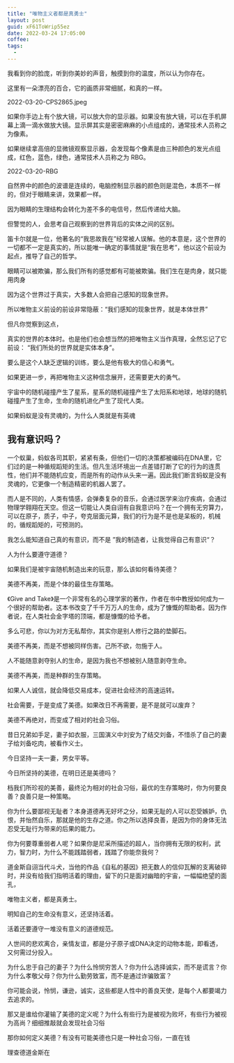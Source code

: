 ```yaml
---
title: "唯物主义者都是真勇士"
layout: post
guid: xF61ToWrip55ez
date: 2022-03-24 17:05:00
coffee:
tags:
  -
---
```


我看到你的脸庞，听到你美妙的声音，触摸到你的温度，所以认为你存在。

这里有一朵漂亮的百合，它的画质非常细腻，和真的一样。


2022-03-20-CPS2865.jpeg


如果你手边上有个放大镜，可以放大你的显示器。如果没有放大镜，可以在手机屏幕上滴一滴水做放大镜。显示屏其实是密密麻麻的小点组成的，通常技术人员称之为像素。


如果继续拿高倍的显微镜观察显示器，会发现每个像素是由三种颜色的发光点组成，红色，蓝色，绿色，通常技术人员称之为 RBG。

2022-03-20-RBG

自然界中的颜色的波谱是连续的，电脑控制显示器的颜色则是混色，本质不一样的，但对于眼睛来讲，效果都一样。

因为眼睛的生理结构会转化为差不多的电信号，然后传递给大脑。

但警觉的人，会思考自己观察到的世界背后的实体之间的区别。

笛卡尔就是一位，他著名的“我思故我在”经常被人误解。他的本意是，这个世界的一切都不一定是真实的，所以能唯一确定的事情就是“我在思考”，他以这个前设为起点，推导了自己的哲学。



眼睛可以被欺骗，那么我们所有的感觉都有可能被欺骗。我们生在是肉身，就只能用肉身


因为这个世界过于真实，大多数人会把自己感知的现象世界。



所以唯物主义前设的前设非常隐蔽：“我们感知的现象世界，就是本体世界”

但凡你觉察到这点，


真实的世界的本体时。也是他们也会想当然的把唯物主义当作真理，全然忘记了它前设： “我们所处的世界就是实体本身”。

要么是这个人缺乏逻辑的训练，要么是他有极大的信心和勇气。


如果更进一步，再把唯物主义这种信念展开，还需要更大的勇气。


宇宙中的随机碰撞产生了星系，星系的随机碰撞产生了太阳系和地球，地球的随机碰撞产生了生命，生命的随机进化产生了现代人类。



如果蚂蚁是没有灵魂的，为什么人类就是有英魂

## 我有意识吗？

一个蚁巢，蚂蚁各司其职，紧紧有条，但他们一切的决策都被编码在DNA里，它们过的是一种循规蹈矩的生活。但凡生活环境出一点差错打断了它的行为的连贯性，他们并不能随机应变，而是所有的动作从头来一遍。因此我们断言蚂蚁是没有灵魂的，它更像一个制造精密的机器人罢了。


而人是不同的，人类有情感，会弹奏复杂的音乐，会通过医学来治疗疾病，会通过物理学翱翔在天空。但这一切能让人类自诩有自我意识吗？在一个拥有无穷算力，可以在原子，质子，中子，夸克层面元算，我们的行为是不是也是呆板的，机械的，循规蹈矩的，可预测的。

我怎么能知道自己真的有意识，而不是 ”我的制造者，让我觉得自己有意识“？



人为什么要遵守道德？


如果我们是被宇宙随机制造出来的玩意，那么该如何看待美德？


美德不再美，而是个体的最佳生存策略。


《Give and Take》是一个非常有名的心理学家的著作，作者在书中教授如何成为一个很好的帮助者。这本书改变了千千万万人的生命，成为了慷慨的帮助者。因为作者说，在人类社会金字塔的顶端，都是慷慨的给予者。

多么可悲，你以为对方无私帮你，其实你是别人修行之路的垫脚石。



美德不再美，而是不想被同样伤害。己所不欲，勿施于人。

人不能随意剥夺别人的生命，是因为我也不想被别人随意剥夺生命。




美德不再美，而是种群的生存策略。

如果人人诚信，就会降低交易成本，促进社会经济的高速运转。

社会需要，于是变成了美德。如果改日不再需要，是不是就可以废弃？



美德不再绝对，而变成了相对的社会习俗。

昔日兄弟如手足，妻子如衣服，三国演义中刘安为了结交刘备，不惜杀了自己的妻子给刘备吃肉，被看作义士。

今日坚持一夫一妻，男女平等。

今日所坚持的美德，在明日还是美德吗？




档我们所珍视的美善，最终沦为相对的社会习俗，最优的生存策略时，你为何要良善？良善只是一种策略。

你为什么要鄙视无耻者？本身道德再无好坏之分，如果无耻的人可以忍受嫉妒，仇恨，并怡然自乐，那就是他的生存之道。你之所以选择良善，是因为你的身体无法忍受无耻行为带来的后果的能力。

你为何要尊重弱者人呢？如果你是尼采所描述的超人，当你拥有无限的权利，武力，智力时，为什么不能践踏弱者，践踏了你能奈我何？



道金斯自诩当代斗犬，当他的作品《自私的基因》把无数人的信仰瓦解的支离破碎时，并没有给我们指明活着的理由，留下的只是面对幽暗的宇宙，一幅幅绝望的面孔，


唯物主义者，都是真勇士。

明知自己的生命没有意义，还坚持活着。

活着还要遵守一堆没有意义的道德规范。

人世间的悲欢离合，亲情友谊，都是分子原子或DNA决定的动物本能，即看透，又何需过分投入。




























为什么忠于自己的妻子？为什么怜悯穷苦人？你为什么选择诚实，而不是谎言？你为什么孝敬父母？你为什么勤劳致富，而不是通过诈骗致富？


你可能会说，怜悯，谦逊，诚实，这些都是人性中的善良天使，是每个人都要竭力去追求的。

那又是谁给你灌输了美德的定义呢？为什么有些行为是被视为败坏，有些行为被视为高尚？细细推敲就会发现社会习俗








那你如何定义美德？有没有可能美德也只是一种社会习俗，一直在钱




理查德道金斯在